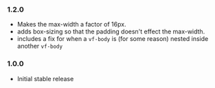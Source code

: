 ### 1.2.0

* Makes the max-width a factor of 16px.
* adds box-sizing so that the padding doesn't effect the max-width.
* includes a fix for when a `vf-body` is (for some reason) nested inside another `vf-body`
### 1.0.0

* Initial stable release
